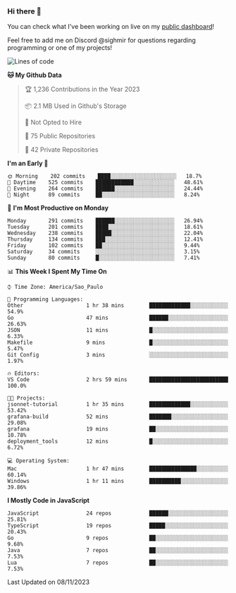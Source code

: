 ### Hi there 👋

<!--
**guicaulada/guicaulada** is a ✨ _special_ ✨ repository because its `README.md` (this file) appears on your GitHub profile.

Here are some ideas to get you started:

- 🔭 I’m currently working on ...
- 🌱 I’m currently learning ...
- 👯 I’m looking to collaborate on ...
- 🤔 I’m looking for help with ...
- 💬 Ask me about ...
- 📫 How to reach me: ...
- 😄 Pronouns: ...
- ⚡ Fun fact: ...
-->

You can check what I've been working on live on my [public dashboard](https://guicaulada.grafana.net/public-dashboards/7b7f644500ec4e6cb5d7a4e7b5ed0dab)!

Feel free to add me on Discord @sighmir for questions regarding programming or one of my projects!

<!--START_SECTION:waka-->
![Lines of code](https://img.shields.io/badge/From%20Hello%20World%20I%27ve%20Written-21.9%20million%20lines%20of%20code-blue)

**🐱 My Github Data** 

> 🏆 1,236 Contributions in the Year 2023
 > 
> 📦 2.1 MB Used in Github's Storage 
 > 
> 🚫 Not Opted to Hire
 > 
> 📜 75 Public Repositories 
 > 
> 🔑 42 Private Repositories  
 > 
**I'm an Early 🐤** 

```text
🌞 Morning    202 commits    ████░░░░░░░░░░░░░░░░░░░░░   18.7% 
🌆 Daytime    525 commits    ████████████░░░░░░░░░░░░░   48.61% 
🌃 Evening    264 commits    ██████░░░░░░░░░░░░░░░░░░░   24.44% 
🌙 Night      89 commits     ██░░░░░░░░░░░░░░░░░░░░░░░   8.24%

```
📅 **I'm Most Productive on Monday** 

```text
Monday       291 commits    ██████░░░░░░░░░░░░░░░░░░░   26.94% 
Tuesday      201 commits    ████░░░░░░░░░░░░░░░░░░░░░   18.61% 
Wednesday    238 commits    █████░░░░░░░░░░░░░░░░░░░░   22.04% 
Thursday     134 commits    ███░░░░░░░░░░░░░░░░░░░░░░   12.41% 
Friday       102 commits    ██░░░░░░░░░░░░░░░░░░░░░░░   9.44% 
Saturday     34 commits     ░░░░░░░░░░░░░░░░░░░░░░░░░   3.15% 
Sunday       80 commits     █░░░░░░░░░░░░░░░░░░░░░░░░   7.41%

```


📊 **This Week I Spent My Time On** 

```text
⌚︎ Time Zone: America/Sao_Paulo

💬 Programming Languages: 
Other                    1 hr 38 mins        █████████████░░░░░░░░░░░░   54.9% 
Go                       47 mins             ██████░░░░░░░░░░░░░░░░░░░   26.63% 
JSON                     11 mins             █░░░░░░░░░░░░░░░░░░░░░░░░   6.33% 
Makefile                 9 mins              █░░░░░░░░░░░░░░░░░░░░░░░░   5.47% 
Git Config               3 mins              ░░░░░░░░░░░░░░░░░░░░░░░░░   1.97%

🔥 Editors: 
VS Code                  2 hrs 59 mins       █████████████████████████   100.0%

🐱‍💻 Projects: 
jsonnet-tutorial         1 hr 35 mins        █████████████░░░░░░░░░░░░   53.42% 
grafana-build            52 mins             ███████░░░░░░░░░░░░░░░░░░   29.08% 
grafana                  19 mins             ██░░░░░░░░░░░░░░░░░░░░░░░   10.78% 
deployment_tools         12 mins             █░░░░░░░░░░░░░░░░░░░░░░░░   6.72%

💻 Operating System: 
Mac                      1 hr 47 mins        ███████████████░░░░░░░░░░   60.14% 
Windows                  1 hr 11 mins        ██████████░░░░░░░░░░░░░░░   39.86%

```

**I Mostly Code in JavaScript** 

```text
JavaScript               24 repos            ██████░░░░░░░░░░░░░░░░░░░   25.81% 
TypeScript               19 repos            █████░░░░░░░░░░░░░░░░░░░░   20.43% 
Go                       9 repos             ██░░░░░░░░░░░░░░░░░░░░░░░   9.68% 
Java                     7 repos             ██░░░░░░░░░░░░░░░░░░░░░░░   7.53% 
Lua                      7 repos             ██░░░░░░░░░░░░░░░░░░░░░░░   7.53%

```



 Last Updated on 08/11/2023
<!--END_SECTION:waka-->
